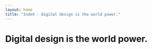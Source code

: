 ```yaml
---
layout: home
title: "IndeX - Digital design is the world power."
---
```

# Digital design is the world power.